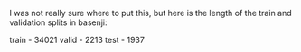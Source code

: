 I was not really sure where to put this, but here is
the length of the train and validation splits in basenji:

train - 34021
valid - 2213
test  - 1937

